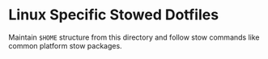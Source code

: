 # Linux Specific Stowed Dotfiles

Maintain `$HOME` structure from this directory and follow stow commands like common platform stow packages. 
